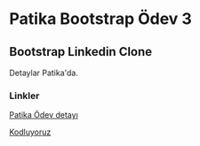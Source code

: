 # Patika Bootstrap Ödev 3
## Bootstrap Linkedin Clone
Detaylar Patika'da.

### Linkler
[Patika Ödev detayı](https://app.patika.dev/courses/bootstrap/odev3)

[Kodluyoruz](https://kodluyoruz.org/tr/kodluyoruz/)